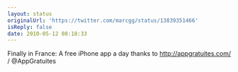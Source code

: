 ```yaml
---
layout: status
originalUrl: 'https://twitter.com/marcgg/status/13839351466'
isReply: false
date: 2010-05-12 08:18:33
---
```


Finally in France: A free iPhone app a day thanks to http://appgratuites.com/ / @AppGratuites
